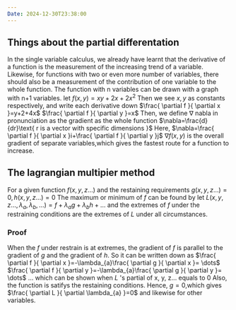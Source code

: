 ```yaml
---
Date: 2024-12-30T23:38:00
---
```

## Things about the partial differentation
In the single variable calculus, we already have learnt that the derivative of a function is the measurement of the increasing trend of a variable.
Likewise, for functions with two or even more number of variables, there should also be a measurement of the contribution of one variable to the whole function.
The function with $\text{ n variables}$ can be drawn with a graph with $\text{ n+1 variables}$.
$\text{ let }f(x,y)=xy+2x+2x^{2}$ 
Then we see $x,y$ as constants respectively, and write each derivative down
$\frac{ \partial f }{ \partial x }=y+2+4x$
$\frac{ \partial f }{ \partial y }=x$
Then, we define $\nabla\text{ nabla in pronunciation }$ as the gradient as the whole function
$\nabla=\frac{d}{dr}\text{ r is a vector with specific dimensions }$
Here,
$\nabla=\frac{ \partial f }{ \partial x }i+\frac{ \partial f }{ \partial y }j$
$\nabla f(x,y)\text{ is the overall gradient of separate variables,which gives the fastest route for a function to increase. }$
## The lagrangian multipier method
For a given function $f(x,y,z\dots)$ and the restaining requirements $g(x,y,z \dots)=0,h(x,y,z \dots)=0$
The maximum or minimum of $f$ can be found by
let $L(x,y,z \dots,\lambda_{a},\lambda_{b}, \dots)=f+\lambda_{a} g+\lambda_{b} h+ \dots$
and the extremes of $f$ under the restraining conditions are the extremes of $L$ under all circumstances.

### Proof
When the $f$ under restrain is at extremes, the gradient of $f$ is parallel to the gradient of $g$ and the gradient of $h$.
So it can be written down as
$\frac{ \partial f }{ \partial x }=-\lambda_{a}\frac{ \partial g }{ \partial x }= \dots$
$\frac{ \partial f }{ \partial y }=-\lambda_{a}\frac{ \partial g }{ \partial y }= \dots$
$\dots$
which can be shown when $L$ 's partial of x, y, z... equals to 0
Also, the function is satifys the restaining conditions.
Hence, $g=0$,which gives $\frac{ \partial L }{ \partial \lambda_{a} }=0$ and likewise for other variables.




